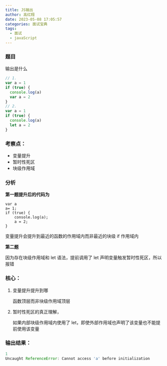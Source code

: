 ```yaml
---
title: JS输出
author: 高红翔
date: 2023-05-08 17:05:57
categories: 面试宝典
tags:
  - 面试
  - javaScript
---
```


### **题目**

输出是什么

```js
// 1.
var a = 1
if (true) {
  console.log(a)
  var a = 2
}
// 2.
var a = 1
if (true) {
  console.log(a)
  let a = 2
}
```

### 考察点：

- 变量提升
- 暂时性死区
- 块级作用域

### 分析

**第一题提升后的代码为**

```JS
var a
a= 1;
if (true) {
    console.log(a);
    a = 2;
}
```

变量提升会提升到最近的函数的作用域内而非最近的块级 if 作用域内

**第二题**

因为存在块级作用域和 let 语法，提前调用了 let 声明变量触发暂时性死区，所以报错

### **核心：**

1. 变量提升提升到哪

   函数顶层而非块级作用域顶层

2. 暂时性死区的真正理解，

   如果内部块级作用域内使用了 let，即使外部作用域也声明了该变量也不能提前使用该变量

### 输出结果：

```js
1
Uncaught ReferenceError: Cannot access 'a' before initialization
```
